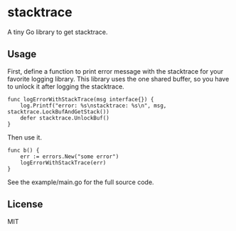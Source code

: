 stacktrace
==========

A tiny Go library to get stacktrace.

## Usage

First, define a function to print error message with the stacktrace for your favorite logging library.
This library uses the one shared buffer, so you have to unlock it after logging the stacktrace.

```
func logErrorWithStackTrace(msg interface{}) {
	log.Printf("error: %s\nstacktrace: %s\n", msg, stacktrace.LockBufAndGetStack())
	defer stacktrace.UnlockBuf()
}
```

Then use it.

```
func b() {
	err := errors.New("some error")
	logErrorWithStackTrace(err)
}
```

See the example/main.go for the full source code.

## License
MIT
